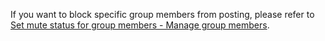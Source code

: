 <div class="mk-hint">

If you want to block specific group members from posting, please refer to [Set mute status for group members - Manage group members](!zim-Group_Members#muteGroupMembers).
</div>









